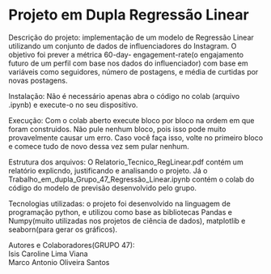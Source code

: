# Projeto em Dupla Regressão Linear  
Descrição do projeto: implementação de um modelo de Regressão Linear utilizando um conjunto de dados de influenciadores do Instagram. O objetivo foi prever a métrica 60-day- engagement-rate(o engajamento futuro de um perfil com base nos dados do influenciador) com base em variáveis como seguidores, número de postagens, e média de curtidas por novas postagens.  
  
Instalação: Não é necessário apenas abra o código no colab (arquivo .ipynb) e execute-o no seu dispositivo.  
  
Execução: Com o colab aberto execute bloco por bloco na ordem em que foram construidos. Não pule nenhum bloco, pois isso pode muito provavelmente causar um erro. Caso você faça isso, volte no primeiro bloco e comece tudo de novo dessa vez sem pular nenhum.  
  
Estrutura dos arquivos: O Relatorio_Tecnico_RegLinear.pdf contém um relatório explicndo, justificando e analisando o projeto. Já o Trabalho_em_dupla_Grupo_47_Regressão_Linear.ipynb contém o colab do código do modelo de previsão desenvolvido pelo grupo.  
  
Tecnologias utilizadas: o projeto foi desenvolvido na linguagem de programação python, e utilizou como base as bibliotecas Pandas e Numpy(muito utilizadas nos projetos de ciência de dados), matplotlib e seaborn(para gerar os gráficos).  
  
Autores e Colaboradores(GRUPO 47):  
Isis Caroline Lima Viana  
Marco Antonio Oliveira Santos
